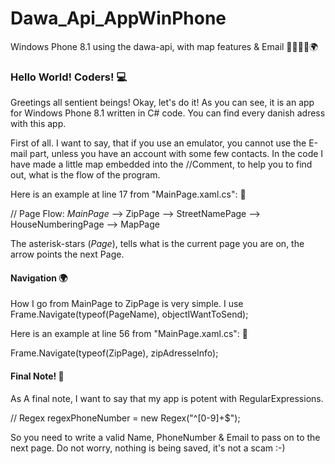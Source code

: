 # Dawa_Api_AppWinPhone
Windows Phone 8.1 using the dawa-api, with map features &amp; Email 📧📜📲📄🌍

### Hello World! Coders! 💻

Greetings all sentient beings! Okay, let's do it! As you can see, it is an app for Windows Phone 8.1 written in C# code.
You can find every danish adress with this app. 

First of all. 
I want to say, that if you use an emulator, you cannot use the E-mail part, unless you have an account with some few contacts.
In the code I have made a little map embedded into the //Comment, to help you to find out, what is the flow of the program.


Here is an example at line 17 from "MainPage.xaml.cs": 👀

// Page Flow: *MainPage* --> ZipPage --> StreetNamePage --> HouseNumberingPage --> MapPage

The asterisk-stars (*Page*), tells what is the current page you are on, the arrow points the next Page.


#### Navigation  🌍

How I go from MainPage to ZipPage is very simple. I use Frame.Navigate(typeof(PageName), objectIWantToSend);


Here is an example at line 56 from "MainPage.xaml.cs": 👀

Frame.Navigate(typeof(ZipPage), zipAdresseInfo);

#### Final Note! 📜

As A final note, I want to say that my app is potent with RegularExpressions.

// Regex regexPhoneNumber = new Regex("^[0-9]+$");

So you need to write a valid Name, PhoneNumber & Email to pass on to the next page.
Do not worry, nothing is being saved, it's not a scam :-)
